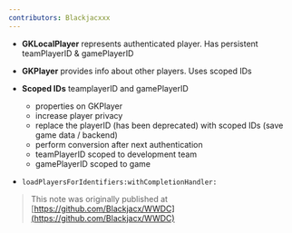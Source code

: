 ```yaml
---
contributors: Blackjacxxx
---
```


- **GKLocalPlayer** represents authenticated player. Has persistent teamPlayerID & gamePlayerID
- **GKPlayer** provides info about other players. Uses scoped IDs
- **Scoped IDs** teamplayerID and gamePlayerID
  - properties on GKPlayer
  - increase player privacy
  - replace the playerID (has been deprecated) with scoped IDs (save game data / backend)
  - perform conversion after next authentication
  - teamPlayerID scoped to development team
  - gamePlayerID scoped to game

- `loadPlayersForIdentifiers:withCompletionHandler:`

> This note was originally published at [https://github.com/Blackjacx/WWDC](https://github.com/Blackjacx/WWDC)